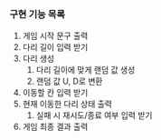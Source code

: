 ### 구현 기능 목록

1. 게임 시작 문구 출력
2. 다리 길이 입력 받기
3. 다리 생성
   1. 다리 길이에 맞게 랜덤 값 생성
   2. 랜덤 값 U, D로 변환
4. 이동할 칸 입력 받기
5. 현재 이동한 다리 상태 출력
   1. 실패 시 재시도/종료 여부 입력 받기
6. 게임 최종 결과 출력